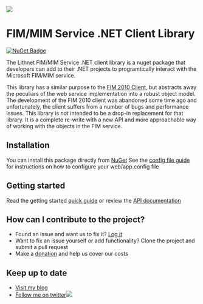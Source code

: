 ![](https://github.com/lithnet/resourcemanagement-client/wiki/images/logo-ex-small.png)
# FIM/MIM Service .NET Client Library
 [![NuGet Badge](https://buildstats.info/nuget/Lithnet.ResourceManagement.Client)](https://www.nuget.org/packages/Lithnet.ResourceManagement.Client/) 
 
The Lithnet FIM/MIM Service .NET client library is a nuget package that developers can add to their .NET projects to programtically interact with the Microsoft FIM/MIM service.

This library has a similar purpose to the [FIM 2010 Client](https://fim2010client.codeplex.com/), but abstracts away the peculiars of the web service implementation into a robust object model. The development of the FIM 2010 client was abandoned some time ago and unfortunately, the client suffers from a number of bugs and performance issues. This library is *not* intended to be a drop-in replacement for that library. It is a complete re-write with a new API and more approachable way of working with the objects in the FIM service.

## Installation
You can install this package directly from [NuGet](https://www.nuget.org/packages/Lithnet.ResourceManagement.Client/)
See the [config file guide](https://github.com/lithnet/resourcemanagement-client/wiki/configuration-file-reference) for instructions on how to configure your web/app.config file

## Getting started
Read the getting started [quick guide](https://github.com/lithnet/resourcemanagement-client/wiki/getting-started) or review the [API documentation](https://lithnet.github.io/documentation/rmc)

## How can I contribute to the project?
* Found an issue and want us to fix it? [Log it](https://github.com/lithnet/resourcemanagement-client/issues)
* Want to fix an issue yourself or add functionality? Clone the project and submit a pull request
* Make a [donation](https://lithnet.io/donate) and help us cover our costs

## Keep up to date
* [Visit my blog](http://blog.lithiumblue.com)
* [Follow me on twitter](https://twitter.com/RyanLNewington)![](http://twitter.com/favicon.ico)
